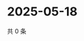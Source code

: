 # 2025-05-18

共 0 条

<!-- BEGIN ZHIHUQUESTIONS -->
<!-- 最后更新时间 Sun May 18 2025 18:11:06 GMT+0800 (China Standard Time) -->

<!-- END ZHIHUQUESTIONS -->
